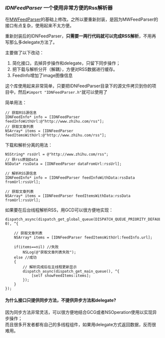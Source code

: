 ### *IDNFeedParser* 一个使用非常方便的Rss解析器

在[MWFeedParser](https://github.com/mwaterfall/MWFeedParser)的基础上修改。之所以要重新封装，是因为MWFeedParser的接口有点复杂，使用起来不太方便。

重新封装后的IDNFeedParser，**只需要一两行代码就可以完成RSS解析**，不用再写那么多delegate方法了。

主要做了以下改动：

1. 简化接口，去掉异步操作和delegate，只留下同步操作；
1. 把下载与解析分开（解耦），方便对RSS数据进行缓存。
1. FeedInfo增加了image图像信息

这个库使用起来非常简单，只要把IDNFeedParser目录下的源文件拷贝到你的项目中，然后`#import "IDNFeedParser.h"`就可以使用了

简单用法：

	// 获取RSS源信息
	IDNFeedInfo* info = [IDNFeedParser feedInfoWithUrl:@"http://www.zhihu.com/rss"];
	// 获取文章列表
	NSArray* items = [IDNFeedParser feedItemsWithUrl:@"http://www.zhihu.com/rss"];

下载和解析分离的用法：

	NSString* rssUrl = @"http://www.zhihu.com/rss";
	// 获rss原始Data
	NSData* rssData = [IDNFeedParser dataFromUrl:rssUrl];
  
	// 解析RSS源信息
	IDNFeedInfo* info = [IDNFeedParser feedInfoWithData:rssData fromUrl:rssUrl];
  
	// 获取文章列表
	NSArray* items = [IDNFeedParser feedItemsWithData:rssData fromUrl:rssUrl];

如果要在后台线程解析RSS，用GCD可以很方便地实现：

	dispatch_async(dispatch_get_global_queue(DISPATCH_QUEUE_PRIORITY_DEFAULT, 0), ^{
	
		// 获取文章列表
		NSArray* items = [IDNFeedParser feedItemsWithUrl:feedInfo.url];
	
		if(items==nil) //失败
			NSLog(@"获取文章列表失败");
		else //成功
		{
			// 解析完成后在主线程更新显示
			dispatch_async(dispatch_get_main_queue(), ^{
				[self showFeedItems:items];
			});
		}
	});

#### 为什么接口只提供同步方法，不提供异步方法和delegate?

因为同步方法非常灵活，可以很方便地结合GCG或者NSOperation使用以实现异步操作；  
而且很多开发者都有自己的多线程组件，如果用delegate方式返回数据，反而很难用。
